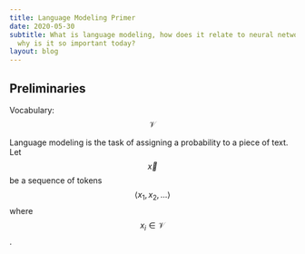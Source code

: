 ```yaml
---
title: Language Modeling Primer
date: 2020-05-30
subtitle: What is language modeling, how does it relate to neural networks, and
  why is it so important today?
layout: blog
---
```


## Preliminaries

Vocabulary: $$\mathcal{V}$$

Language modeling is the task of assigning a probability to a piece of text.
Let $$\vec{x}$$ be a sequence of tokens $$\langle x_1, x_2, ... \rangle$$ where
$$x_i \in \mathcal{V}$$.
